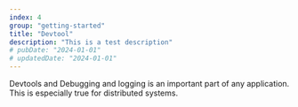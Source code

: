 ```yaml
---
index: 4
group: "getting-started"
title: "Devtool"
description: "This is a test description"
# pubDate: "2024-01-01"
# updatedDate: "2024-01-01"
---
```


Devtools and Debugging and logging is an important part of any application. This is especially true for distributed systems.
